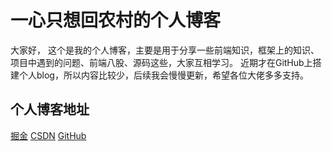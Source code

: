 # 一心只想回农村的个人博客
  大家好， 这个是我的个人博客，主要是用于分享一些前端知识，框架上的知识、项目中遇到的问题、前端八股、源码这些，大家互相学习。
  近期才在GitHub上搭建个人blog，所以内容比较少，后续我会慢慢更新，希望各位大佬多多支持。

## 个人博客地址
[掘金](https://juejin.cn/user/497418932333127)
[CSDN](https://blog.csdn.net/m0_61700044)
[GitHub](https://github.com/xiangyecunfu)